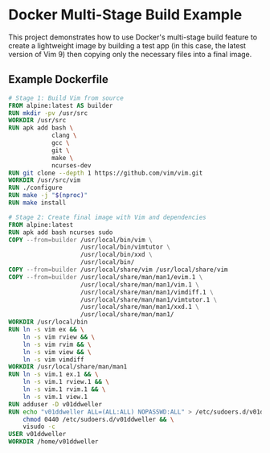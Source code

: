 # Docker Multi-Stage Build Example

This project demonstrates how to use Docker's multi-stage build feature to create a lightweight image by building a test app (in this case, the latest version of Vim 9) then copying only the necessary files into a final image.

## Example Dockerfile

```dockerfile
# Stage 1: Build Vim from source
FROM alpine:latest AS builder
RUN mkdir -pv /usr/src
WORKDIR /usr/src
RUN apk add bash \
            clang \
            gcc \
            git \
            make \
            ncurses-dev
RUN git clone --depth 1 https://github.com/vim/vim.git
WORKDIR /usr/src/vim
RUN ./configure
RUN make -j "$(nproc)"
RUN make install

# Stage 2: Create final image with Vim and dependencies
FROM alpine:latest
RUN apk add bash ncurses sudo
COPY --from=builder /usr/local/bin/vim \
                    /usr/local/bin/vimtutor \
                    /usr/local/bin/xxd \
                    /usr/local/bin/
COPY --from=builder /usr/local/share/vim /usr/local/share/vim
COPY --from=builder /usr/local/share/man/man1/evim.1 \
                    /usr/local/share/man/man1/vim.1 \
                    /usr/local/share/man/man1/vimdiff.1 \
                    /usr/local/share/man/man1/vimtutor.1 \
                    /usr/local/share/man/man1/xxd.1 \
                    /usr/local/share/man/man1/
WORKDIR /usr/local/bin
RUN ln -s vim ex && \
    ln -s vim rview && \
    ln -s vim rvim && \
    ln -s vim view && \
    ln -s vim vimdiff
WORKDIR /usr/local/share/man/man1
RUN ln -s vim.1 ex.1 && \
    ln -s vim.1 rview.1 && \
    ln -s vim.1 rvim.1 && \
    ln -s vim.1 view.1
RUN adduser -D v01ddweller
RUN echo "v01ddweller ALL=(ALL:ALL) NOPASSWD:ALL" > /etc/sudoers.d/v01ddweller && \
    chmod 0440 /etc/sudoers.d/v01ddweller && \
    visudo -c
USER v01ddweller
WORKDIR /home/v01ddweller
```
